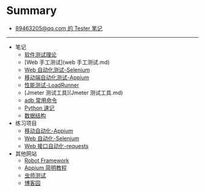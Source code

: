 # Summary

* [89463205@qq.com 的 Tester 笔记](README.md)

---

* 笔记
    * [软件测试理论](软件测试理论.md)
    * [Web 手工测试](web 手工测试.md)
    * [Web 自动化测试-Selenium](web自动化-selenium.md)
    * [移动端自动化测试-Appium](移动端自动化测试.md)
    * [性能测试-LoadRunner](性能测试-LoadRunner工具.md)
    * [Jmeter 测试工具](Jmeter 测试工具.md)
    * [adb 常用命令](adb常用命令.md)
    * [Python 速记](python学习.md)
	* [数据结构](data-structure/index.html)
* 练习项目
    * [移动自动化-Appium](https://github.com/gincoo/android-Appium)
    * [Web 自动化-Selenium](https://github.com/gincoo/web-selenium)
    * [Web 接口自动化-requests](https://github.com/gincoo/web-interface-selenium-requests)
* 其他网站
    * [Robot Framework](http://www.testclass.net/rf)
    * [Appium 简明教程](http://www.testclass.net/appium)
    * [虫师测试](http://www.testclass.net/all)
    * [博客园](https://www.cnblogs.com/521world/)

